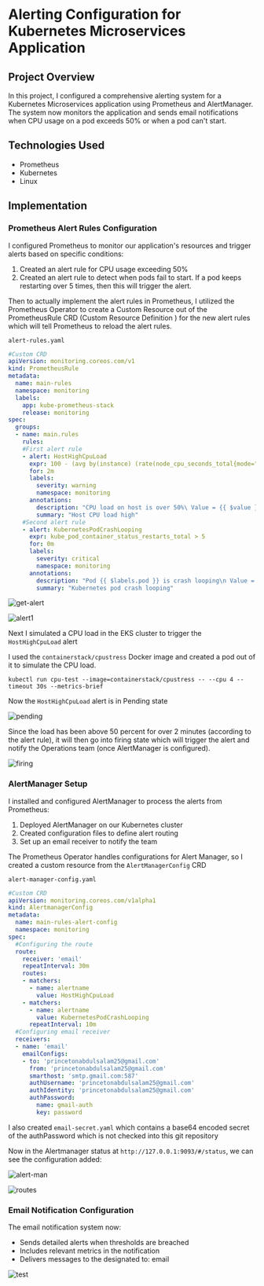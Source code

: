 # Alerting Configuration for Kubernetes Microservices Application

## Project Overview
In this project, I configured a comprehensive alerting system for a Kubernetes Microservices application using Prometheus and AlertManager. The system now monitors the application and sends email notifications when CPU usage on a pod exceeds 50% or when a pod can't start.

## Technologies Used
- Prometheus
- Kubernetes
- Linux

## Implementation

### Prometheus Alert Rules Configuration
I configured Prometheus to monitor our application's resources and trigger alerts based on specific conditions:

1. Created an alert rule for CPU usage exceeding 50%
2. Created an alert rule to detect when pods fail to start. If a pod keeps restarting over 5 times, then this will trigger the alert.

Then to actually implement the alert rules in Prometheus, I utilized the Prometheus Operator to create a Custom Resource out of the PrometheusRule CRD (Custom Resource Definition ) for the new alert rules which will tell Prometheus to reload the alert rules.

`alert-rules.yaml`
```yaml
#Custom CRD
apiVersion: monitoring.coreos.com/v1
kind: PrometheusRule
metadata:
  name: main-rules
  namespace: monitoring
  labels:
    app: kube-prometheus-stack
    release: monitoring
spec:
  groups:
  - name: main.rules
    rules:
    #First alert rule
    - alert: HostHighCpuLoad
      expr: 100 - (avg by(instance) (rate(node_cpu_seconds_total{mode="idle"}[2m])) * 100) > 50
      for: 2m
      labels:
        severity: warning
        namespace: monitoring
      annotations:
        description: "CPU load on host is over 50%\ Value = {{ $value }}\n Instance = {{ $labels.instance }}\n"
        summary: "Host CPU load high"
    #Second alert rule
    - alert: KubernetesPodCrashLooping
      expr: kube_pod_container_status_restarts_total > 5
      for: 0m
      labels:
        severity: critical
        namespace: monitoring
      annotations:
        description: "Pod {{ $labels.pod }} is crash looping\n Value = {{ $value }}"
        summary: "Kubernetes pod crash looping"
```

![get-alert](https://github.com/Princeton45/config-alerting-prometheus/blob/main/images/get-alert.png)

![alert1](https://github.com/Princeton45/config-alerting-prometheus/blob/main/images/alert1.png)

Next I simulated a CPU load in the EKS cluster to trigger the `HostHighCpuLoad` alert

I used the `containerstack/cpustress` Docker image and created a pod out of it to simulate the CPU load.

`kubectl run cpu-test --image=containerstack/cpustress -- --cpu 4 --timeout 30s --metrics-brief`

Now the `HostHighCpuLoad` alert is in Pending state

![pending](https://github.com/Princeton45/config-alerting-prometheus/blob/main/images/pending.png)

Since the load has been above 50 percent for over 2 minutes (according to the alert rule), it will then go into firing state which will trigger the alert and notify the Operations team (once AlertManager is configured).

![firing](https://github.com/Princeton45/config-alerting-prometheus/blob/main/images/firing.png)


### AlertManager Setup
I installed and configured AlertManager to process the alerts from Prometheus:

1. Deployed AlertManager on our Kubernetes cluster
2. Created configuration files to define alert routing
3. Set up an email receiver to notify the team

The Prometheus Operator handles configurations for Alert Manager, so I created a custom resource from the `AlertManagerConfig` CRD

`alert-manager-config.yaml`
```yaml
#Custom CRD
apiVersion: monitoring.coreos.com/v1alpha1
kind: AlertmanagerConfig
metadata:
  name: main-rules-alert-config
  namespace: monitoring
spec:
  #Configuring the route
  route:
    receiver: 'email'
    repeatInterval: 30m
    routes:
    - matchers:
      - name: alertname
        value: HostHighCpuLoad
    - matchers:
      - name: alertname
        value: KubernetesPodCrashLooping
      repeatInterval: 10m
  #Configuring email receiver
  receivers:
  - name: 'email'
    emailConfigs:
    - to: 'princetonabdulsalam25@gmail.com'
      from: 'princetonabdulsalam25@gmail.com'
      smarthost: 'smtp.gmail.com:587'
      authUsername: 'princetonabdulsalam25@gmail.com'
      authIdentity: 'princetonabdulsalam25@gmail.com'
      authPassword: 
        name: gmail-auth
        key: password
```

I also created `email-secret.yaml` which contains a base64 encoded secret of the authPassword which is not checked into this git repository

Now in the Alertmanager status at `http://127.0.0.1:9093/#/status`, we can see the configuration added:

![alert-man](https://github.com/Princeton45/config-alerting-prometheus/blob/main/images/alert-man1.png)

![routes](https://github.com/Princeton45/config-alerting-prometheus/blob/main/images/routes.png)


### Email Notification Configuration
The email notification system now:
- Sends detailed alerts when thresholds are breached
- Includes relevant metrics in the notification
- Delivers messages to the designated to: email

![test](https://github.com/Princeton45/config-alerting-prometheus/blob/main/images/test.png)
